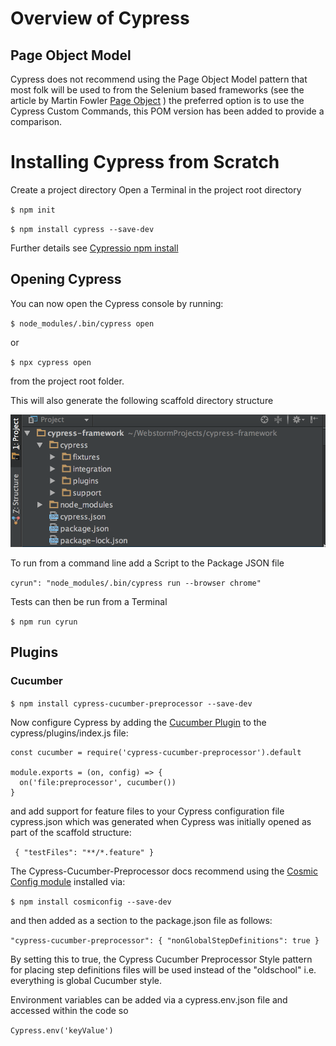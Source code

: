 # Overview of Cypress

## Page Object Model
Cypress does not recommend using the Page Object Model pattern that most folk will be used to from the Selenium based
frameworks (see the article by Martin Fowler [Page Object](https://martinfowler.com/bliki/PageObject.html) ) the 
preferred option is to use the Cypress Custom Commands, this POM version has been added to provide a comparison.


# Installing Cypress from Scratch
Create a project directory
Open a Terminal in the project root directory

`$ npm init`

`$ npm install cypress --save-dev`

Further details see [Cypressio npm install](https://docs.cypress.io/guides/getting-started/installing-cypress.html#npm-install)

## Opening Cypress 

You can now open the Cypress console by running:

`$ node_modules/.bin/cypress open`

or

`$ npx cypress open`

from the project root folder.

This will also generate the following scaffold directory structure 

![alt text](./cypress.scaffold.framework.png)

To run from  a command line add a Script to the Package JSON file

`cyrun": "node_modules/.bin/cypress run --browser chrome"`

Tests can then be run from a Terminal

`$ npm run cyrun`



## Plugins

### Cucumber

`$ npm install cypress-cucumber-preprocessor --save-dev`

Now configure Cypress by adding the [Cucumber Plugin](https://github.com/TheBrainFamily/cypress-cucumber-preprocessor) 
to the cypress/plugins/index.js file:

```
const cucumber = require('cypress-cucumber-preprocessor').default

module.exports = (on, config) => {
  on('file:preprocessor', cucumber())
}
```

and add support for feature files to your Cypress configuration file cypress.json which was generated 
when Cypress was initially opened as part of the scaffold structure:

`
{
"testFiles": "**/*.feature"
}`


The Cypress-Cucumber-Preprocessor docs recommend using the [Cosmic Config module](https://github.com/davidtheclark/cosmiconfig) installed via:

`$ npm install cosmiconfig --save-dev`

and then added as a section to the package.json file as follows:

`"cypress-cucumber-preprocessor": {
   "nonGlobalStepDefinitions": true
 }`
 
 By setting this to true, the Cypress Cucumber Preprocessor Style pattern for placing step definitions files will be
 used instead of the "oldschool" i.e. everything is global Cucumber style.
 
 Environment variables can be added via a cypress.env.json file and accessed
 within the code so
 
 `Cypress.env('keyValue')`
